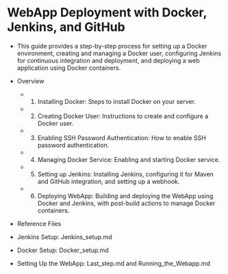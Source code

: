 # WebApp Deployment with Docker, Jenkins, and GitHub

- This guide provides a step-by-step process for setting up a Docker environment, creating and managing a Docker user, configuring Jenkins for continuous integration and deployment, and deploying a web application using Docker containers.

- Overview
  - 1. Installing Docker: Steps to install Docker on your server.
  - 2. Creating Docker User: Instructions to create and configure a Docker user.
  - 3. Enabling SSH Password Authentication: How to enable SSH password authentication.
  - 4. Managing Docker Service: Enabling and starting Docker service.
  - 5. Setting up Jenkins: Installing Jenkins, configuring it for Maven and GitHub integration, and setting up a webhook.
  - 6. Deploying WebApp: Building and deploying the WebApp using Docker and Jenkins, with post-build actions to manage Docker containers.


- Reference Files
-  Jenkins Setup: Jenkins_setup.md
-  Docker Setup: Docker_setup.md
-  Setting Up the WebApp: Last_step.md and Running_the_Webapp.md
